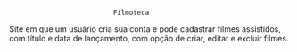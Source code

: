                               Filmoteca

Site em que um usuário cria sua conta e pode cadastrar filmes assistidos,
com título e data de lançamento, com opção de criar, editar e excluir filmes.
